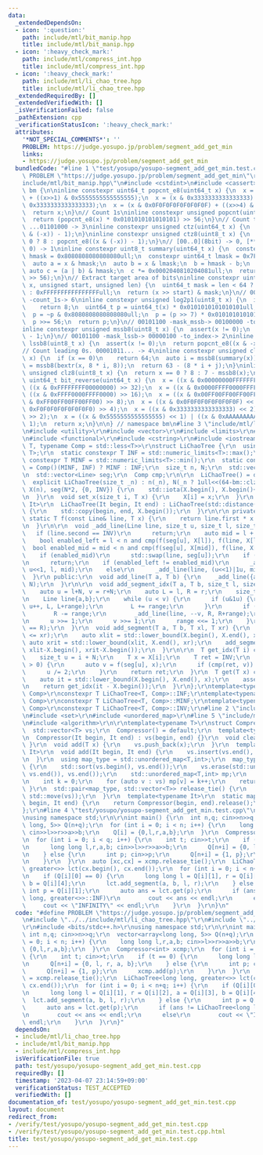```yaml
---
data:
  _extendedDependsOn:
  - icon: ':question:'
    path: include/mtl/bit_manip.hpp
    title: include/mtl/bit_manip.hpp
  - icon: ':heavy_check_mark:'
    path: include/mtl/compress_int.hpp
    title: include/mtl/compress_int.hpp
  - icon: ':heavy_check_mark:'
    path: include/mtl/li_chao_tree.hpp
    title: include/mtl/li_chao_tree.hpp
  _extendedRequiredBy: []
  _extendedVerifiedWith: []
  _isVerificationFailed: false
  _pathExtension: cpp
  _verificationStatusIcon: ':heavy_check_mark:'
  attributes:
    '*NOT_SPECIAL_COMMENTS*': ''
    PROBLEM: https://judge.yosupo.jp/problem/segment_add_get_min
    links:
    - https://judge.yosupo.jp/problem/segment_add_get_min
  bundledCode: "#line 1 \"test/yosupo/yosupo-segment_add_get_min.test.cpp\"\n#define\
    \ PROBLEM \"https://judge.yosupo.jp/problem/segment_add_get_min\"\r\n#line 2 \"\
    include/mtl/bit_manip.hpp\"\n#include <cstdint>\n#include <cassert>\n\nnamespace\
    \ bm {\n\ninline constexpr uint64_t popcnt_e8(uint64_t x) {\n  x = (x & 0x5555555555555555)\
    \ + ((x>>1) & 0x5555555555555555);\n  x = (x & 0x3333333333333333) + ((x>>2) &\
    \ 0x3333333333333333);\n  x = (x & 0x0F0F0F0F0F0F0F0F) + ((x>>4) & 0x0F0F0F0F0F0F0F0F);\n\
    \  return x;\n}\n// Count 1s\ninline constexpr unsigned popcnt(uint64_t x) {\n\
    \  return (popcnt_e8(x) * 0x0101010101010101) >> 56;\n}\n// Count trailing 0s.\
    \ ...01101000 -> 3\ninline constexpr unsigned ctz(uint64_t x) {\n  return popcnt((x\
    \ & (-x)) - 1);\n}\ninline constexpr unsigned ctz8(uint8_t x) {\n  return x ==\
    \ 0 ? 8 : popcnt_e8((x & (-x)) - 1);\n}\n// [00..0](8bit) -> 0, [**..*](not only\
    \ 0) -> 1\ninline constexpr uint8_t summary(uint64_t x) {\n  constexpr uint64_t\
    \ hmask = 0x8080808080808080ull;\n  constexpr uint64_t lmask = 0x7F7F7F7F7F7F7F7Full;\n\
    \  auto a = x & hmask;\n  auto b = x & lmask;\n  b = hmask - b;\n  b = ~b;\n \
    \ auto c = (a | b) & hmask;\n  c *= 0x0002040810204081ull;\n  return uint8_t(c\
    \ >> 56);\n}\n// Extract target area of bits\ninline constexpr uint64_t bextr(uint64_t\
    \ x, unsigned start, unsigned len) {\n  uint64_t mask = len < 64 ? (1ull<<len)-1\
    \ : 0xFFFFFFFFFFFFFFFFull;\n  return (x >> start) & mask;\n}\n// 00101101 -> 00111111\
    \ -count_1s-> 6\ninline constexpr unsigned log2p1(uint8_t x) {\n  if (x & 0x80)\n\
    \    return 8;\n  uint64_t p = uint64_t(x) * 0x0101010101010101ull;\n  p -= 0x8040201008040201ull;\n\
    \  p = ~p & 0x8080808080808080ull;\n  p = (p >> 7) * 0x0101010101010101ull;\n\
    \  p >>= 56;\n  return p;\n}\n// 00101100 -mask_mssb-> 00100000 -to_index-> 5\n\
    inline constexpr unsigned mssb8(uint8_t x) {\n  assert(x != 0);\n  return log2p1(x)\
    \ - 1;\n}\n// 00101100 -mask_lssb-> 00000100 -to_index-> 2\ninline constexpr unsigned\
    \ lssb8(uint8_t x) {\n  assert(x != 0);\n  return popcnt_e8((x & -x) - 1);\n}\n\
    // Count leading 0s. 00001011... -> 4\ninline constexpr unsigned clz(uint64_t\
    \ x) {\n  if (x == 0)\n    return 64;\n  auto i = mssb8(summary(x));\n  auto j\
    \ = mssb8(bextr(x, 8 * i, 8));\n  return 63 - (8 * i + j);\n}\ninline constexpr\
    \ unsigned clz8(uint8_t x) {\n  return x == 0 ? 8 : 7 - mssb8(x);\n}\ninline constexpr\
    \ uint64_t bit_reverse(uint64_t x) {\n  x = ((x & 0x00000000FFFFFFFF) << 32) |\
    \ ((x & 0xFFFFFFFF00000000) >> 32);\n  x = ((x & 0x0000FFFF0000FFFF) << 16) |\
    \ ((x & 0xFFFF0000FFFF0000) >> 16);\n  x = ((x & 0x00FF00FF00FF00FF) << 8) | ((x\
    \ & 0xFF00FF00FF00FF00) >> 8);\n  x = ((x & 0x0F0F0F0F0F0F0F0F) << 4) | ((x &\
    \ 0xF0F0F0F0F0F0F0F0) >> 4);\n  x = ((x & 0x3333333333333333) << 2) | ((x & 0xCCCCCCCCCCCCCCCC)\
    \ >> 2);\n  x = ((x & 0x5555555555555555) << 1) | ((x & 0xAAAAAAAAAAAAAAAA) >>\
    \ 1);\n  return x;\n}\n\n} // namespace bm\n#line 3 \"include/mtl/li_chao_tree.hpp\"\
    \n#include <utility>\r\n#include <vector>\r\n#include <limits>\r\n#include <numeric>\r\
    \n#include <functional>\r\n#include <cstring>\r\n#include <iostream>\r\n\r\ntemplate<typename\
    \ T, typename Comp = std::less<T>>\r\nstruct LiChaoTree {\r\n  using Line = std::pair<T,\
    \ T>;\r\n  static constexpr T INF = std::numeric_limits<T>::max();\r\n  static\
    \ constexpr T MINF = std::numeric_limits<T>::min();\r\n  static constexpr T INV\
    \ = Comp()(MINF, INF) ? MINF : INF;\r\n  size_t n, N;\r\n  std::vector<T> X;\r\
    \n  std::vector<Line> seg;\r\n  Comp cmp;\r\n\r\n  LiChaoTree() = default;\r\n\
    \  explicit LiChaoTree(size_t _n) : n(_n), N(_n ? 1ull<<(64-bm::clz(_n-1)) : 0),\
    \ X(n), seg(N*2, {0, INV}) {\r\n    std::iota(X.begin(), X.begin()+n, 0ull);\r\
    \n  }\r\n  void set_x(size_t i, T x) {\r\n    X[i] = x;\r\n  }\r\n  template<typename\
    \ It>\r\n  LiChaoTree(It begin, It end) : LiChaoTree(std::distance(begin, end))\
    \ {\r\n    std::copy(begin, end, X.begin());\r\n  }\r\n\r\n private:\r\n  inline\
    \ static T f(const Line& line, T x) {\r\n    return line.first * x + line.second;\r\
    \n  }\r\n\r\n  void _add_line(Line line, size_t u, size_t l, size_t r) {\r\n \
    \   if (line.second == INV)\r\n      return;\r\n    auto mid = l + (r-l)/2;\r\n\
    \    bool enabled_left = l < n and cmp(f(seg[u], X[l]), f(line, X[l]));\r\n  \
    \  bool enabled_mid = mid < n and cmp(f(seg[u], X[mid]), f(line, X[mid]));\r\n\
    \    if (enabled_mid)\r\n      std::swap(line, seg[u]);\r\n    if (r-l == 1)\r\
    \n      return;\r\n    if (enabled_left != enabled_mid)\r\n      _add_line(line,\
    \ u<<1, l, mid);\r\n    else\r\n      _add_line(line, (u<<1)|1u, mid, r);\r\n\
    \  }\r\n public:\r\n  void add_line(T a, T b) {\r\n    _add_line({a, b}, 1, 0,\
    \ N);\r\n  }\r\n\r\n  void add_segment_idx(T a, T b, size_t l, size_t r) {\r\n\
    \    auto u = l+N, v = r+N;\r\n    auto L = l, R = r;\r\n    size_t range = 1;\r\
    \n    Line line{a,b};\r\n    while (u < v) {\r\n      if (u&1u) {\r\n        _add_line(line,\
    \ u++, L, L+range);\r\n        L += range;\r\n      }\r\n      if (v&1u) {\r\n\
    \        R -= range;\r\n        _add_line(line, --v, R, R+range);\r\n      }\r\
    \n      u >>= 1;\r\n      v >>= 1;\r\n      range <<= 1;\r\n    }\r\n    assert(L\
    \ == R);\r\n  }\r\n  void add_segment(T a, T b, T xl, T xr) {\r\n    assert(xl\
    \ <= xr);\r\n    auto xlit = std::lower_bound(X.begin(), X.end(), xl);\r\n   \
    \ auto xrit = std::lower_bound(xlit, X.end(), xr);\r\n    add_segment_idx(a, b,\
    \ xlit-X.begin(), xrit-X.begin());\r\n  }\r\n\r\n  T get_idx(T i) const {\r\n\
    \    size_t u = i + N;\r\n    T x = X[i];\r\n    T ret = INV;\r\n    while (u\
    \ > 0) {\r\n      auto v = f(seg[u], x);\r\n      if (cmp(ret, v)) ret = v;\r\n\
    \      u /= 2;\r\n    }\r\n    return ret;\r\n  }\r\n  T get(T x) const {\r\n\
    \    auto it = std::lower_bound(X.begin(), X.end(), x);\r\n    assert(it != X.end());\r\
    \n    return get_idx(it - X.begin());\r\n  }\r\n};\r\ntemplate<typename T, typename\
    \ Comp>\r\nconstexpr T LiChaoTree<T, Comp>::INF;\r\ntemplate<typename T, typename\
    \ Comp>\r\nconstexpr T LiChaoTree<T, Comp>::MINF;\r\ntemplate<typename T, typename\
    \ Comp>\r\nconstexpr T LiChaoTree<T, Comp>::INV;\r\n#line 2 \"include/mtl/compress_int.hpp\"\
    \n#include <set>\r\n#include <unordered_map>\r\n#line 5 \"include/mtl/compress_int.hpp\"\
    \n#include <algorithm>\r\n\r\ntemplate<typename T>\r\nstruct Compressor {\r\n\
    \  std::vector<T> vs;\r\n  Compressor() = default;\r\n  template<typename It>\r\
    \n  Compressor(It begin, It end) : vs(begin, end) {}\r\n  void clear() { vs.clear();\
    \ }\r\n  void add(T x) {\r\n    vs.push_back(x);\r\n  }\r\n  template<typename\
    \ It>\r\n  void add(It begin, It end) {\r\n    vs.insert(vs.end(), begin, end);\r\
    \n  }\r\n  using map_type = std::unordered_map<T,int>;\r\n  map_type release()\
    \ {\r\n    std::sort(vs.begin(), vs.end());\r\n    vs.erase(std::unique(vs.begin(),\
    \ vs.end()), vs.end());\r\n    std::unordered_map<T,int> mp;\r\n    mp.reserve(vs.size());\r\
    \n    int k = 0;\r\n    for (auto v : vs) mp[v] = k++;\r\n    return mp;\r\n \
    \ }\r\n  std::pair<map_type, std::vector<T>> release_tie() {\r\n    return std::make_pair(release(),\
    \ std::move(vs));\r\n  }\r\n  template<typename It>\r\n  static map_type compress(It\
    \ begin, It end) {\r\n    return Compressor(begin, end).release();\r\n  }\r\n\
    };\r\n#line 4 \"test/yosupo/yosupo-segment_add_get_min.test.cpp\"\n#include <bits/stdc++.h>\r\
    \nusing namespace std;\r\n\r\nint main() {\r\n  int n,q; cin>>n>>q;\r\n  vector<array<long\
    \ long, 5>> Q(n+q);\r\n  for (int i = 0; i < n; i++) {\r\n    long long l,r,a,b;\
    \ cin>>l>>r>>a>>b;\r\n    Q[i] = {0,l,r,a,b};\r\n  }\r\n  Compressor<int> xcmp;\r\
    \n  for (int i = 0; i < q; i++) {\r\n    int t; cin>>t;\r\n    if (t == 0) {\r\
    \n      long long l,r,a,b; cin>>l>>r>>a>>b;\r\n      Q[n+i] = {0, l, r, a, b};\r\
    \n    } else {\r\n      int p; cin>>p;\r\n      Q[n+i] = {1, p};\r\n      xcmp.add(p);\r\
    \n    }\r\n  }\r\n  auto [xc,cx] = xcmp.release_tie();\r\n  LiChaoTree<long long,\
    \ greater<>> lct(cx.begin(), cx.end());\r\n  for (int i = 0; i < n+q; i++) {\r\
    \n    if (Q[i][0] == 0) {\r\n      long long l = Q[i][1], r = Q[i][2], a = Q[i][3],\
    \ b = Q[i][4];\r\n      lct.add_segment(a, b, l, r);\r\n    } else {\r\n     \
    \ int p = Q[i][1];\r\n      auto ans = lct.get(p);\r\n      if (ans != LiChaoTree<long\
    \ long, greater<>>::INF)\r\n        cout << ans << endl;\r\n      else\r\n   \
    \     cout << \"INFINITY\" << endl;\r\n    }\r\n  }\r\n}\n"
  code: "#define PROBLEM \"https://judge.yosupo.jp/problem/segment_add_get_min\"\r\
    \n#include \"../../include/mtl/li_chao_tree.hpp\"\r\n#include \"../../include/mtl/compress_int.hpp\"\
    \r\n#include <bits/stdc++.h>\r\nusing namespace std;\r\n\r\nint main() {\r\n \
    \ int n,q; cin>>n>>q;\r\n  vector<array<long long, 5>> Q(n+q);\r\n  for (int i\
    \ = 0; i < n; i++) {\r\n    long long l,r,a,b; cin>>l>>r>>a>>b;\r\n    Q[i] =\
    \ {0,l,r,a,b};\r\n  }\r\n  Compressor<int> xcmp;\r\n  for (int i = 0; i < q; i++)\
    \ {\r\n    int t; cin>>t;\r\n    if (t == 0) {\r\n      long long l,r,a,b; cin>>l>>r>>a>>b;\r\
    \n      Q[n+i] = {0, l, r, a, b};\r\n    } else {\r\n      int p; cin>>p;\r\n\
    \      Q[n+i] = {1, p};\r\n      xcmp.add(p);\r\n    }\r\n  }\r\n  auto [xc,cx]\
    \ = xcmp.release_tie();\r\n  LiChaoTree<long long, greater<>> lct(cx.begin(),\
    \ cx.end());\r\n  for (int i = 0; i < n+q; i++) {\r\n    if (Q[i][0] == 0) {\r\
    \n      long long l = Q[i][1], r = Q[i][2], a = Q[i][3], b = Q[i][4];\r\n    \
    \  lct.add_segment(a, b, l, r);\r\n    } else {\r\n      int p = Q[i][1];\r\n\
    \      auto ans = lct.get(p);\r\n      if (ans != LiChaoTree<long long, greater<>>::INF)\r\
    \n        cout << ans << endl;\r\n      else\r\n        cout << \"INFINITY\" <<\
    \ endl;\r\n    }\r\n  }\r\n}"
  dependsOn:
  - include/mtl/li_chao_tree.hpp
  - include/mtl/bit_manip.hpp
  - include/mtl/compress_int.hpp
  isVerificationFile: true
  path: test/yosupo/yosupo-segment_add_get_min.test.cpp
  requiredBy: []
  timestamp: '2023-04-07 23:14:59+09:00'
  verificationStatus: TEST_ACCEPTED
  verifiedWith: []
documentation_of: test/yosupo/yosupo-segment_add_get_min.test.cpp
layout: document
redirect_from:
- /verify/test/yosupo/yosupo-segment_add_get_min.test.cpp
- /verify/test/yosupo/yosupo-segment_add_get_min.test.cpp.html
title: test/yosupo/yosupo-segment_add_get_min.test.cpp
---
```

